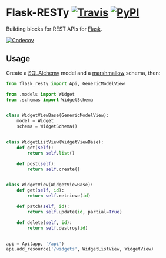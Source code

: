 # Flask-RESTy [![Travis][build-badge]][build] [![PyPI][pypi-badge]][pypi]
Building blocks for REST APIs for [Flask](http://flask.pocoo.org/).

[![Codecov][codecov-badge]][codecov]

## Usage

Create a [SQLAlchemy](http://www.sqlalchemy.org/) model and a [marshmallow](http://marshmallow.rtfd.org/) schema, then: 

```python
from flask_resty import Api, GenericModelView

from .models import Widget
from .schemas import WidgetSchema


class WidgetViewBase(GenericModelView):
    model = Widget
    schema = WidgetSchema()


class WidgetListView(WidgetViewBase):
    def get(self):
        return self.list()

    def post(self):
        return self.create()


class WidgetView(WidgetViewBase):
    def get(self, id):
        return self.retrieve(id)

    def patch(self, id):
        return self.update(id, partial=True)

    def delete(self, id):
        return self.destroy(id)


api = Api(app, '/api')
api.add_resource('/widgets', WidgetListView, WidgetView)
```

[build-badge]: https://img.shields.io/travis/4Catalyzer/flask-resty/master.svg
[build]: https://travis-ci.org/4Catalyzer/flask-resty

[pypi-badge]: https://img.shields.io/pypi/v/Flask-RESTy.svg
[pypi]: https://pypi.python.org/pypi/Flask-RESTy

[codecov-badge]: https://img.shields.io/codecov/c/github/4Catalyzer/flask-resty/master.svg
[codecov]: https://codecov.io/gh/4Catalyzer/flask-resty
